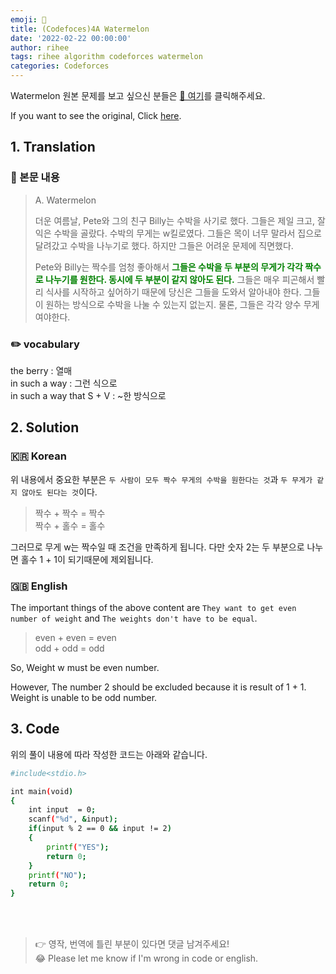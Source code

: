 ```yaml
---
emoji: 🍉
title: (Codefoces)4A Watermelon
date: '2022-02-22 00:00:00'
author: rihee
tags: rihee algorithm codeforces watermelon
categories: Codeforces
---
```


Watermelon 원본 문제를 보고 싶으신 분들은 [📝 여기](https://codeforces.com/problemset/problem/4/A)를 클릭해주세요.

If you want to see the original, Click [here](https://codeforces.com/problemset/problem/4/A).

## 1. Translation

### 🔖 본문 내용
>A.	Watermelon
>
>더운 여름날, Pete와 그의 친구 Billy는 수박을 사기로 했다. 그들은 제일 크고, 잘 익은 수박을 골랐다.
> 수박의 무게는 w킬로였다. 그들은 목이 너무 말라서 집으로 달려갔고 수박을 나누기로 했다. 하지만 그들은 어려운 문제에 직면했다.
>
>Pete와 Billy는 짝수를 엄청 좋아해서 **<span style = "color:green">그들은 수박을 두 부분의 무게가 각각 짝수로 나누기를 원한다. 동시에 두 부분이 같지 않아도 된다.<span>**
>그들은 매우 피곤해서 빨리 식사를 시작하고 싶어하기 때문에 당신은 그들을 도와서 알아내야 한다. 그들이 원하는 방식으로 수박을 나눌 수 있는지 없는지.
>물론, 그들은 각각 양수 무게여야한다.

### ✏️ vocabulary
the berry : 열매  
in such a way : 그런 식으로  
in such a way that S + V : ~한 방식으로

## 2. Solution

### 🇰🇷 Korean
위 내용에서 중요한 부분은 `두 사람이 모두 짝수 무게의 수박을 원한다는 것`과 `두 무게가 같지 않아도 된다는 것`이다.

>짝수 + 짝수 = 짝수  
>짝수 + 홀수 = 홀수

그러므로 무게 w는 짝수일 때 조건을 만족하게 됩니다.
다만 숫자 2는 두 부분으로 나누면 홀수 1 + 1이 되기때문에 제외됩니다.  

### 🇬🇧 English

The important things of the above content are `They want to get even number of weight` and `The weights don't have to be equal`.

>even + even  = even  
>odd + odd = odd

So, Weight w must be even number.

However, The number 2 should be excluded because it is result of 1 + 1.  
Weight is unable to be odd number.

## 3. Code

위의 풀이 내용에 따라 작성한 코드는 아래와 같습니다.

```bash
#include<stdio.h>

int main(void)
{
	int input  = 0;
	scanf("%d", &input);
	if(input % 2 == 0 && input != 2)
	{
		printf("YES");
		return 0;
	}
	printf("NO");
	return 0;
}
```


</br>
</br>

> 👉  영작, 번역에 틀린 부분이 있다면 댓글 남겨주세요!  
> 😂  Please let me know if I'm wrong in code or english.


```toc

```
